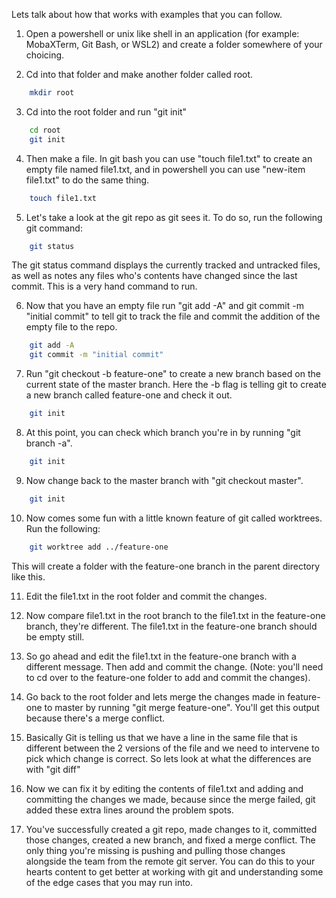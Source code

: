 Lets talk about how that works with examples that you can follow.

1. Open a powershell or unix like shell in an application (for example: MobaXTerm, Git Bash, or WSL2) and create a folder somewhere of your choicing.

2. Cd into that folder and make another folder called root.

```bash
	mkdir root
```

3. Cd into the root folder and run "git init"

```bash
	cd root
	git init
```

4. Then make a file.  In git bash you can use "touch file1.txt" to create an empty file named file1.txt, and in powershell you can use "new-item file1.txt" to do the same thing.

```bash
	touch file1.txt
```

5. Let's take a look at the git repo as git sees it.  To do so, run the following git command:

```bash
	git status
```

The git status command displays the currently tracked and untracked files, as well as notes any files who's contents have changed since the last commit.  This is a very hand command to run.

6. Now that you have an empty file run "git add -A" and git commit -m "initial commit" to tell git to track the file and commit the addition of the empty file to the repo.

```bash
	git add -A
	git commit -m "initial commit"
```

7. Run "git checkout -b feature-one" to create a new branch based on the current state of the master branch.  Here the -b flag is telling git to create a new branch called feature-one and check it out.

```bash
	git init
```

8. At this point, you can check which branch you're in by running "git branch -a".

```bash
	git init
```

9. Now change back to the master branch with "git checkout master".

```bash
	git init
```

10. Now comes some fun with a little known feature of git called worktrees.  Run the following:

```bash
	git worktree add ../feature-one
```

This will create a folder with the feature-one branch in the parent directory like this.

11. Edit the file1.txt in the root folder and commit the changes.

12. Now compare file1.txt in the root branch to the file1.txt in the feature-one branch, they're different.  The file1.txt in the feature-one branch should be empty still.

13. So go ahead and edit the file1.txt in the feature-one branch with a different message.  Then add and commit the change. (Note: you'll need to cd over to the feature-one folder to add and commit the changes).

14. Go back to the root folder and lets merge the changes made in feature-one to master by running "git merge feature-one".  You'll get this output because there's a merge conflict.

15. Basically Git is telling us that we have a line in the same file that is different between the 2 versions of the file and we need to intervene to pick which change is correct.  So lets look at what the differences are with "git diff"

16. Now we can fix it by editing the contents of file1.txt and adding and committing the changes we made, because since the merge failed, git added these extra lines around the problem spots.

17. You've successfully created a git repo, made changes to it, committed those changes, created a new branch, and fixed a merge conflict.  The only thing you're missing is pushing and pulling those changes alongside the team from the remote git server.  You can do this to your hearts content to get better at working with git and understanding some of the edge cases that you may run into.

